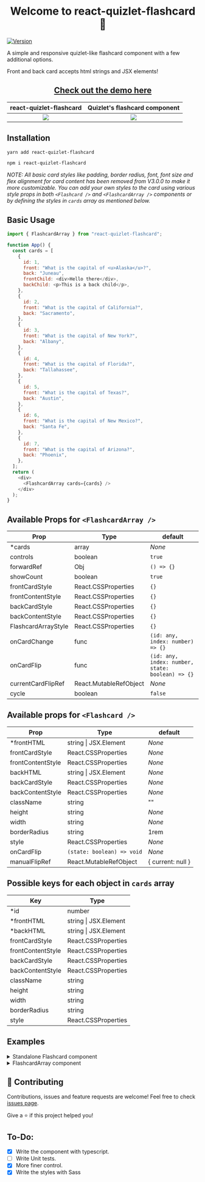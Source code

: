 <h1 align="center">Welcome to react-quizlet-flashcard 👋</h1>
<p>
  <a href="https://www.npmjs.com/package/react-quizlet-flashcard" target="_blank">
    <img alt="Version" src="https://img.shields.io/npm/v/react-quizlet-flashcard.svg">
  </a>
</p>

A simple and responsive quizlet-like flashcard component with a few additional options.

Front and back card accepts html strings and JSX elements!

<h2 align="center">
<a href="https://absanthosh.github.io/react-quizlet-flashcard/?path=/story/flashcard--basic-flashcard" target="_blank">Check out the demo here</a>
</h2>

|                                          react-quizlet-flashcard                                           |                                       Quizlet's flashcard component                                        |
| :--------------------------------------------------------------------------------------------------------: | :--------------------------------------------------------------------------------------------------------: |
| ![](https://user-images.githubusercontent.com/24393343/150652939-5d7a14df-4484-4d9b-aee1-8dee94205a16.gif) | ![](https://user-images.githubusercontent.com/24393343/150373430-8b5f9905-9e4f-4639-827e-a8be303f49cb.gif) |

## Installation

```sh
yarn add react-quizlet-flashcard
```

```sh
npm i react-quizlet-flashcard
```

_NOTE: All basic card styles like padding, border radius, font, font size and flex alignment for card content has been removed from V3.0.0 to make it more customizable. You can add your own styles to the card using various style props in both `<Flashcard />` and `<FlashcardArray />` components or by defining the styles in `cards` array as mentioned below._

## Basic Usage

```javascript
import { FlashcardArray } from "react-quizlet-flashcard";

function App() {
  const cards = [
    {
      id: 1,
      front: "What is the capital of <u>Alaska</u>?",
      back: "Juneau",
      frontChild: <div>Hello there</div>,
      backChild: <p>This is a back child</p>,
    },
    {
      id: 2,
      front: "What is the capital of California?",
      back: "Sacramento",
    },
    {
      id: 3,
      front: "What is the capital of New York?",
      back: "Albany",
    },
    {
      id: 4,
      front: "What is the capital of Florida?",
      back: "Tallahassee",
    },
    {
      id: 5,
      front: "What is the capital of Texas?",
      back: "Austin",
    },
    {
      id: 6,
      front: "What is the capital of New Mexico?",
      back: "Santa Fe",
    },
    {
      id: 7,
      front: "What is the capital of Arizona?",
      back: "Phoenix",
    },
  ];
  return (
    <div>
      <FlashcardArray cards={cards} />
    </div>
  );
}
```

## Available Props for `<FlashcardArray />`

| Prop                | Type                   | default                                          |
| ------------------- | ---------------------- | ------------------------------------------------ |
| \*cards             | array                  | _None_                                           |
| controls            | boolean                | `true`                                           |
| forwardRef          | Obj                    | `() => {}`                                       |
| showCount           | boolean                | `true`                                           |
| frontCardStyle      | React.CSSProperties    | `{}`                                             |
| frontContentStyle   | React.CSSProperties    | `{}`                                             |
| backCardStyle       | React.CSSProperties    | `{}`                                             |
| backContentStyle    | React.CSSProperties    | `{}`                                             |
| FlashcardArrayStyle | React.CSSProperties    | `{}`                                             |
| onCardChange        | func                   | `(id: any, index: number) => {}`                 |
| onCardFlip          | func                   | `(id: any, index: number, state: boolean) => {}` |
| currentCardFlipRef  | React.MutableRefObject | _None_                                           |
| cycle               | boolean                | `false`                                          |

## Available props for `<Flashcard />`

| Prop              | Type                       | default           |
| ----------------- | -------------------------- | ----------------- |
| \*frontHTML       | string \| JSX.Element      | _None_            |
| frontCardStyle    | React.CSSProperties        | _None_            |
| frontContentStyle | React.CSSProperties        | _None_            |
| backHTML          | string \| JSX.Element      | _None_            |
| backCardStyle     | React.CSSProperties        | _None_            |
| backContentStyle  | React.CSSProperties        | _None_            |
| className         | string                     | ""                |
| height            | string                     | _None_            |
| width             | string                     | _None_            |
| borderRadius      | string                     | 1rem              |
| style             | React.CSSProperties        | _None_            |
| onCardFlip        | `(state: boolean) => void` | _None_            |
| manualFlipRef     | React.MutableRefObject     | { current: null } |

## Possible keys for each object in `cards` array

| Key               | Type                  |
| ----------------- | --------------------- |
| \*id              | number                |
| \*frontHTML       | string \| JSX.Element |
| \*backHTML        | string \| JSX.Element |
| frontCardStyle    | React.CSSProperties   |
| frontContentStyle | React.CSSProperties   |
| backCardStyle     | React.CSSProperties   |
| backContentStyle  | React.CSSProperties   |
| className         | string                |
| height            | string                |
| width             | string                |
| borderRadius      | string                |
| style             | React.CSSProperties   |

## Examples

<details>
<summary>Standalone Flashcard component</summary>

### Basic Flashcard:

```javascript
import { Flashcard } from "react-quizlet-flashcard";

function App() {
  return (
    <div className="storyContainer">
      <Flashcard frontHTML="<h1>Front</h1>" backHTML={<h1>Back</h1>} />
    </div>
  );
}
```

### Manual flip using ref:

You can use this when you want to add buttons or other intractable elements to flip the card content.

```javascript
import { Flashcard } from "react-quizlet-flashcard";
import { useRef } from "react";

function App() {
  const flipRef = useRef();

  return (
    <div className="storyContainer">
      <Flashcard
        frontHTML="<h1>Front</h1>"
        backHTML={<h1>Back</h1>}
        manualFlipRef={flipRef}
      />
      <button onClick={() => flipRef.current()}>Flip</button>
    </div>
  );
}
```

### Custom Styles for front and back content

```javascript
import { Flashcard } from "react-quizlet-flashcard";

function App() {
  return (
    <div className="storyContainer">
      <Flashcard
        frontHTML={
          <>
            <span>1</span>
            <span>2</span>
            <span>3</span>
            <span>4</span>
            <span>5</span>
            <span>6</span>
            <span>7</span>
            <span>8</span>
            <span>9</span>
          </>
        }
        backHTML={<h1>Back</h1>}
        backContentStyle={{
          backgroundColor: "red",
          color: "white",
          padding: "10px",
          display: "flex",
          justifyContent: "center",
          alignItems: "center",
        }}
        frontContentStyle={{
          backgroundColor: "turquoise",
          color: "white",
          display: "grid",
          gridTemplateColumns: "repeat(3, 1fr)",
          gridTemplateRows: "repeat(3, 1fr)",
          fontSize: "2rem",
        }}
      />
    </div>
  );
}
```

### Card flip callback

```javascript
import { Flashcard } from "react-quizlet-flashcard";

function App() {
  return (
    <div className="storyContainer">
      <Flashcard
        frontHTML="<h1>Check console</h1>"
        backHTML={<h1>Back</h1>}
        onCardFlip={(state) => {
          if (state) console.log("Card is flipped");
          else console.log("Card is not flipped");
        }}
      />
    </div>
  );
}
```

### Custom Card Size

```javascript
import { Flashcard } from "react-quizlet-flashcard";

function App() {
  return (
    <div className="storyContainer">
      <Flashcard
        frontHTML="<h1>Front</h1>"
        backHTML={<h1>Back</h1>}
        style={{ width: "300px", height: "300px" }}
      />
    </div>
  );
}
```

</details>

<details>
<summary>FlashcardArray component</summary>

### Basic FlashcardArray:

```javascript
import { FlashcardArray } from "react-quizlet-flashcard";

function App() {
  const cards = [...]
  return (
    <div className="storyContainer">
      <FlashcardArray cards={cards} />
    </div>
  );
}
```

### Cards with custom controls(Using forwardRef prop):

```javascript
import { FlashcardArray } from "react-quizlet-flashcard";
import { useRef } from "react";

function App() {
  const controlRef = useRef({}); // {} should definitely be passed to useRef for it to work
  const currentCardFlipRef = useRef(); // nothing should be passed to useRef for it to work
  const [currentCard, setCurrentCard] = useState(1);

  return (
    <div className="storyContainer">
      <FlashcardArray
        cards={deck.cards}
        controls={false}
        showCount={false}
        forwardRef={controlRef}
        currentCardFlipRef={currentCardFlipRef}
        onCardChange={(id, index) => {
          setCurrentCard(index);
        }}
      />
      <p>
        {currentCard} / {deck.cards.length}
      </p>
      <button onClick={() => controlRef.current.prevCard()}>Prev</button>
      <button onClick={() => controlRef.current.resetArray()}>Reset</button>
      <button onClick={() => controlRef.current.nextCard()}>Next</button>
      <button onClick={() => currentCardFlipRef.current()}>Flip</button>
    </div>
  );
}
```

### Custom styles for all cards in the array:

```javascript
import { FlashcardArray } from "react-quizlet-flashcard";

function App() {
  cards = [...]
  return (
    <div className="storyContainer">
      <FlashcardArray
        cards={cards}
        frontContentStyle={{
          backgroundColor: "lightgoldenrodyellow",
          color: "black",
        }}
        backContentStyle={{
          backgroundColor: "turquoise",
        }}
      />
    </div>
  );
}
```

### Custom style for each card:

You can set style for each card through the card object. Refer to prop list of Card object above.
Instead, you can also pass another react component with custom style into cards.

```javascript
import { FlashcardArray } from "react-quizlet-flashcard";

function App() {
  return (
    <div className="storyContainer">
      <FlashcardArray
        cards={[
          {
            id: 1,
            frontHTML: (
              <>
                <span style={{ backgroundColor: "lawngreen" }}>Option 1</span>
                <span style={{ backgroundColor: "lawngreen" }}>Option 2</span>
                <span style={{ backgroundColor: "lawngreen" }}>Option 3</span>
              </>
            ),
            backHTML: "Juneau",
            options: ["Juneau", "Anchorage", "Fairbanks"],
            frontContentStyle: {
              backgroundColor: "lightgoldenrodyellow",
              color: "black",
              display: "grid",
              gridTemplateColumns: "1fr 1fr 1fr",
              gridTemplateRows: "1fr",
              gap: "10px",
              padding: "10px",
            },
          },
          {
            id: 2,
            frontHTML: (
              <>
                <span style={{ backgroundColor: "pink" }}>Option 1</span>
                <span style={{ backgroundColor: "pink" }}>Option 2</span>
                <span style={{ backgroundColor: "pink" }}>Option 3</span>
              </>
            ),
            backHTML: "Sacramento",
            options: ["Sacramento", "Los Angeles", "San Francisco"],
            frontContentStyle: {
              backgroundColor: "lightgoldenrodyellow",
              color: "black",
              display: "grid",
              gridTemplateColumns: "1fr",
              gridTemplateRows: "1fr 1fr 1fr",
              gap: "10px",
              padding: "10px",
            },
          },
        ]}
      />
    </div>
  );
}
```

</details>

## 🤝 Contributing

Contributions, issues and feature requests are welcome!
Feel free to check [issues page](https://github.com/ABSanthosh/react-quizlet-flashcard/issues).

Give a ⭐️ if this project helped you!

## To-Do:

- [x] Write the component with typescript.
- [ ] Write Unit tests.
- [x] More finer control.
- [x] Write the styles with Sass
